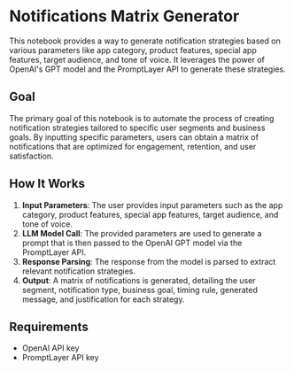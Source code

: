 # Notifications Matrix Generator

This notebook provides a way to generate notification strategies based on various parameters like app category, product features, special app features, target audience, and tone of voice. It leverages the power of OpenAI's GPT model and the PromptLayer API to generate these strategies.

## Goal

The primary goal of this notebook is to automate the process of creating notification strategies tailored to specific user segments and business goals. By inputting specific parameters, users can obtain a matrix of notifications that are optimized for engagement, retention, and user satisfaction.

## How It Works

1. **Input Parameters**: The user provides input parameters such as the app category, product features, special app features, target audience, and tone of voice.
2. **LLM Model Call**: The provided parameters are used to generate a prompt that is then passed to the OpenAI GPT model via the PromptLayer API.
3. **Response Parsing**: The response from the model is parsed to extract relevant notification strategies.
4. **Output**: A matrix of notifications is generated, detailing the user segment, notification type, business goal, timing rule, generated message, and justification for each strategy.

## Requirements

- OpenAI API key
- PromptLayer API key

